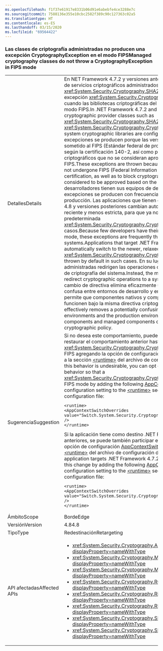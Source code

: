 ```yaml
---
ms.openlocfilehash: f1f37e61917e8331b06d91e6abebfe4ce3288e7c
ms.sourcegitcommit: 7588136e355e10cbc2582f389c90c127363c02a5
ms.translationtype: HT
ms.contentlocale: es-ES
ms.lasthandoff: 03/15/2020
ms.locfileid: "69564422"
---
```

### <a name="managed-cryptography-classes-do-not-throw-a-cryptographyexception-in-fips-mode"></a><span data-ttu-id="5321c-101">Las clases de criptografía administradas no producen una excepción CryptographyException en el modo FIPS</span><span class="sxs-lookup"><span data-stu-id="5321c-101">Managed cryptography classes do not throw a CryptographyException in FIPS mode</span></span>

|   |   |
|---|---|
|<span data-ttu-id="5321c-102">Detalles</span><span class="sxs-lookup"><span data-stu-id="5321c-102">Details</span></span>|<span data-ttu-id="5321c-103">En NET Framework 4.7.2 y versiones anteriores, las clases del proveedor de servicios criptográficos administrados, como <xref:System.Security.Cryptography.SHA256Managed>, producen una excepción <xref:System.Security.Cryptography.CryptographicException> cuando las bibliotecas criptográficas del sistema están configuradas en modo FIPS.</span><span class="sxs-lookup"><span data-stu-id="5321c-103">In .NET Framework 4.7.2 and earlier versions, managed cryptographic provider classes such as <xref:System.Security.Cryptography.SHA256Managed> throw a <xref:System.Security.Cryptography.CryptographicException> when the system cryptographic libraries are configured in FIPS mode.</span></span> <span data-ttu-id="5321c-104">Estas excepciones se producen porque las versiones administradas no han sometido al FIPS (Estándar federal de procesamiento de información) según la certificación 140-2, así como para bloquear los algoritmos criptográficos que no se consideran aprobados según las reglas FIPS.</span><span class="sxs-lookup"><span data-stu-id="5321c-104">These exceptions are thrown because the managed versions have not undergone FIPS (Federal Information Processing Standards) 140-2 certification, as well as to block cryptographic algorithms that were not considered to be approved based on the FIPS rules.</span></span>  <span data-ttu-id="5321c-105">Dado que pocos desarrolladores tienen sus equipos de desarrollo en el modo FIPS, estas excepciones se producen con frecuencia solo en sistemas de producción. Las aplicaciones que tienen como destino .NET Framework 4.8 y versiones posteriores cambian automáticamente a la directiva más reciente y menos estricta, para que ya no se produzca de forma predeterminada <xref:System.Security.Cryptography.CryptographicException> en estos casos.</span><span class="sxs-lookup"><span data-stu-id="5321c-105">Because few developers have their development machines in FIPS mode, these exceptions are frequently thrown only on production systems.Applications that target .NET Framework 4.8 and later versions automatically switch to the newer, relaxed policy, so that a <xref:System.Security.Cryptography.CryptographicException> is no longer thrown by default in such cases.</span></span> <span data-ttu-id="5321c-106">En su lugar, las clases de criptografía administradas redirigen las operaciones criptográficas a una biblioteca de criptografía del sistema.</span><span class="sxs-lookup"><span data-stu-id="5321c-106">Instead, the managed cryptography classes redirect cryptographic operations to a system cryptography library.</span></span> <span data-ttu-id="5321c-107">Este cambio de directiva elimina eficazmente una diferencia potencialmente confusa entre entornos de desarrollo y entornos de producción, y permite que componentes nativos y componentes administrados funcionen bajo la misma directiva criptográfica.</span><span class="sxs-lookup"><span data-stu-id="5321c-107">This policy change effectively removes a potentially confusing difference between developer environments and the production environments and makes native components and managed components operate under the same cryptographic policy.</span></span>|
|<span data-ttu-id="5321c-108">Sugerencia</span><span class="sxs-lookup"><span data-stu-id="5321c-108">Suggestion</span></span>|<span data-ttu-id="5321c-109">Si no desea este comportamiento, puede dejar de participar en él y restaurar el comportamiento anterior hasta que se produzca <xref:System.Security.Cryptography.CryptographicException> en el modo FIPS agregando la opción de configuración [AppContextSwitchOverrides](~/docs/framework/configure-apps/file-schema/runtime/appcontextswitchoverrides-element.md) a la sección [\<runtime>](~/docs/framework/configure-apps/file-schema/runtime/runtime-element.md) del archivo de configuración de la aplicación:</span><span class="sxs-lookup"><span data-stu-id="5321c-109">If this behavior is undesirable, you can opt out of it and restore the previous behavior so that a <xref:System.Security.Cryptography.CryptographicException> is thrown in FIPS mode by adding the following [AppContextSwitchOverrides](~/docs/framework/configure-apps/file-schema/runtime/appcontextswitchoverrides-element.md) configuration setting to the [\<runtime>](~/docs/framework/configure-apps/file-schema/runtime/runtime-element.md) section of your application configuration file:</span></span><pre><code class="lang-xml">&lt;runtime&gt;&#13;&#10;&lt;AppContextSwitchOverrides value=&quot;Switch.System.Security.Cryptography.UseLegacyFipsThrow=true&quot; /&gt;&#13;&#10;&lt;/runtime&gt;&#13;&#10;</code></pre><span data-ttu-id="5321c-110">Si la aplicación tiene como destino .NET Framework 4.7.2 o versiones anteriores, se puede también participar en este cambio agregando la opción de configuración [AppContextSwitchOverrides](~/docs/framework/configure-apps/file-schema/runtime/appcontextswitchoverrides-element.md) a la sección [\<runtime>](~/docs/framework/configure-apps/file-schema/runtime/runtime-element.md) del archivo de configuración de la aplicación:</span><span class="sxs-lookup"><span data-stu-id="5321c-110">If your application targets .NET Framework 4.7.2 or earlier, you can also opt in to this change by adding the following [AppContextSwitchOverrides](~/docs/framework/configure-apps/file-schema/runtime/appcontextswitchoverrides-element.md) configuration setting to the [\<runtime>](~/docs/framework/configure-apps/file-schema/runtime/runtime-element.md) section of your application configuration file:</span></span><pre><code class="lang-xml">&lt;runtime&gt;&#13;&#10;&lt;AppContextSwitchOverrides value=&quot;Switch.System.Security.Cryptography.UseLegacyFipsThrow=false&quot; /&gt;&#13;&#10;&lt;/runtime&gt;&#13;&#10;</code></pre>|
|<span data-ttu-id="5321c-111">Ámbito</span><span class="sxs-lookup"><span data-stu-id="5321c-111">Scope</span></span>|<span data-ttu-id="5321c-112">Borde</span><span class="sxs-lookup"><span data-stu-id="5321c-112">Edge</span></span>|
|<span data-ttu-id="5321c-113">Versión</span><span class="sxs-lookup"><span data-stu-id="5321c-113">Version</span></span>|<span data-ttu-id="5321c-114">4.8</span><span class="sxs-lookup"><span data-stu-id="5321c-114">4.8</span></span>|
|<span data-ttu-id="5321c-115">Tipo</span><span class="sxs-lookup"><span data-stu-id="5321c-115">Type</span></span>|<span data-ttu-id="5321c-116">Redestinación</span><span class="sxs-lookup"><span data-stu-id="5321c-116">Retargeting</span></span>|
|<span data-ttu-id="5321c-117">API afectadas</span><span class="sxs-lookup"><span data-stu-id="5321c-117">Affected APIs</span></span>|<ul><li><xref:System.Security.Cryptography.AesManaged?displayProperty=nameWithType></li><li><xref:System.Security.Cryptography.MD5Cng?displayProperty=nameWithType></li><li><xref:System.Security.Cryptography.MD5CryptoServiceProvider?displayProperty=nameWithType></li><li><xref:System.Security.Cryptography.RC2CryptoServiceProvider?displayProperty=nameWithType></li><li><xref:System.Security.Cryptography.RijndaelManaged?displayProperty=nameWithType></li><li><xref:System.Security.Cryptography.RIPEMD160Managed?displayProperty=nameWithType></li><li><xref:System.Security.Cryptography.SHA1Managed?displayProperty=nameWithType></li><li><xref:System.Security.Cryptography.SHA256Managed?displayProperty=nameWithType></li></ul>|

